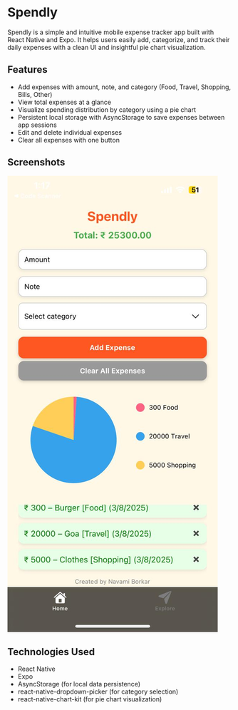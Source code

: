# Spendly

Spendly is a simple and intuitive mobile expense tracker app built with React Native and Expo. It helps users easily add, categorize, and track their daily expenses with a clean UI and insightful pie chart visualization.

## Features

- Add expenses with amount, note, and category (Food, Travel, Shopping, Bills, Other)
- View total expenses at a glance
- Visualize spending distribution by category using a pie chart
- Persistent local storage with AsyncStorage to save expenses between app sessions
- Edit and delete individual expenses
- Clear all expenses with one button

## Screenshots


![Spendly](./screenshots/spendly.png)




## Technologies Used

- React Native
- Expo
- AsyncStorage (for local data persistence)
- react-native-dropdown-picker (for category selection)
- react-native-chart-kit (for pie chart visualization)


